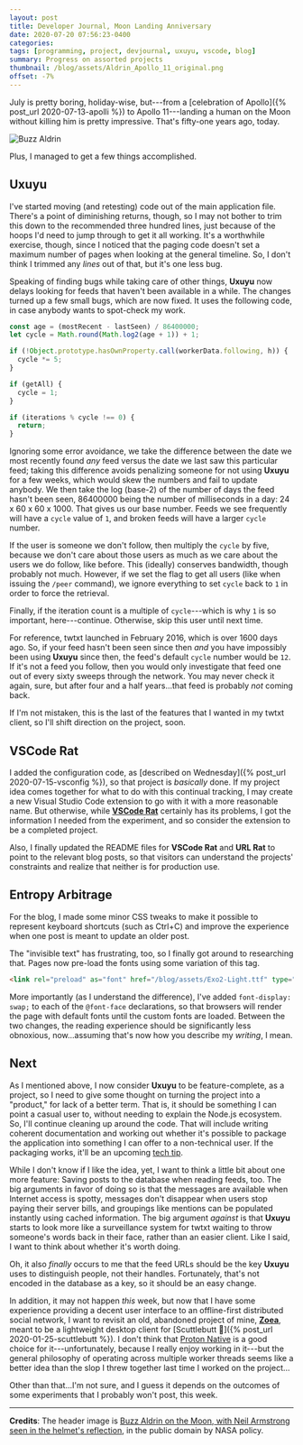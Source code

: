 ```yaml
---
layout: post
title: Developer Journal, Moon Landing Anniversary
date: 2020-07-20 07:56:23-0400
categories:
tags: [programming, project, devjournal, uxuyu, vscode, blog]
summary: Progress on assorted projects
thumbnail: /blog/assets/Aldrin_Apollo_11_original.png
offset: -7%
---
```


July is pretty boring, holiday-wise, but---from a [celebration of Apollo]({% post_url 2020-07-13-apolli %}) to Apollo 11---landing a human on the Moon without killing him is pretty impressive.  That's fifty-one years ago, today.

![Buzz Aldrin](/blog/assets/Aldrin_Apollo_11_original.png "Buzz Aldrin")

Plus, I managed to get a few things accomplished.

## Uxuyu

I've started moving (and retesting) code out of the main application file.  There's a point of diminishing returns, though, so I may not bother to trim this down to the recommended three hundred lines, just because of the hoops I'd need to jump through to get it all working.  It's a worthwhile exercise, though, since I noticed that the paging code doesn't set a maximum number of pages when looking at the general timeline.  So, I don't think I trimmed any *lines* out of that, but it's one less bug.

Speaking of finding bugs while taking care of other things, **Uxuyu** now delays looking for feeds that haven't been available in a while.  The changes turned up a few small bugs, which are now fixed.  It uses the following code, in case anybody wants to spot-check my work.

```javascript
const age = (mostRecent - lastSeen) / 86400000;
let cycle = Math.round(Math.log2(age + 1)) + 1;

if (!Object.prototype.hasOwnProperty.call(workerData.following, h)) {
  cycle *= 5;
}

if (getAll) {
  cycle = 1;
}

if (iterations % cycle !== 0) {
  return;
}
```

Ignoring some error avoidance, we take the difference between the date we most recently found *any* feed versus the date we last saw this particular feed; taking this difference avoids penalizing someone for not using **Uxuyu** for a few weeks, which would skew the numbers and fail to update anybody.  We then take the log (base-2) of the number of days the feed hasn't been seen, 86400000 being the number of milliseconds in a day:  24 x 60 x 60 x 1000.  That gives us our base number.  Feeds we see frequently will have a `cycle` value of `1`, and broken feeds will have a larger `cycle` number.

If the user is someone we don't follow, then multiply the `cycle` by five, because we don't care about those users as much as we care about the users we do follow, like before.  This (ideally) conserves bandwidth, though probably not much.  However, if we set the flag to get all users (like when issuing the `/peer` command), we ignore everything to set `cycle` back to `1` in order to force the retrieval.

Finally, if the iteration count is a multiple of `cycle`---which is why `1` is so important, here---continue.  Otherwise, skip this user until next time.

For reference, twtxt launched in February 2016, which is over 1600 days ago.  So, if your feed hasn't been seen since then *and* you have impossibly been using **Uxuyu** since then, the feed's default `cycle` number would be `12`.  If it's not a feed you follow, then you would only investigate that feed one out of every sixty sweeps through the network.  You may never check it again, sure, but after four and a half years...that feed is probably *not* coming back.

If I'm not mistaken, this is the last of the features that I wanted in my twtxt client, so I'll shift direction on the project, soon.

## VSCode Rat

I added the configuration code, as [described on Wednesday]({% post_url 2020-07-15-vsconfig %}), so that project is *basically* done.  If my project idea comes together for what to do with this continual tracking, I may create a new Visual Studio Code extension to go with it with a more reasonable name.  But otherwise, while [**VSCode Rat**](https://github.com/jcolag/vscode-rat) certainly has its problems, I got the information I needed from the experiment, and so consider the extension to be a completed project.

Also, I finally updated the README files for **VSCode Rat** and **URL Rat** to point to the relevant blog posts, so that visitors can understand the projects' constraints and realize that neither is for production use.

## Entropy Arbitrage

For the blog, I made some minor CSS tweaks to make it possible to represent keyboard shortcuts (such as <span class="kbd">Ctrl</span>+<span class="kbd">C</span>) and improve the experience when one post is meant to update an older post.

The "invisible text" has frustrating, too, so I finally got around to researching that.  Pages now pre-load the fonts using some variation of this tag.

```html
<link rel="preload" as="font" href="/blog/assets/Exo2-Light.ttf" type="font/ttf" crossorigin="anonymous">
```

More importantly (as I understand the difference), I've added `font-display: swap;` to each of the `@font-face` declarations, so that browsers will render the page with default fonts until the custom fonts are loaded.  Between the two changes, the reading experience should be significantly less obnoxious, now...assuming that's now how you describe my *writing*, I mean.

## Next

As I mentioned above, I now consider **Uxuyu** to be feature-complete, as a project, so I need to give some thought on turning the project into a "product," for lack of a better term.  That is, it should be something I can point a casual user to, without needing to explain the Node.js ecosystem.  So, I'll continue cleaning up around the code.  That will include writing coherent documentation and working out whether it's possible to package the application into something I can offer to a non-technical user.  If the packaging works, it'll be an upcoming [tech tip](/blog/tag/techtips).

While I don't know if I like the idea, yet, I want to think a little bit about one more feature:  Saving posts to the database when reading feeds, too.  The big arguments in favor of doing so is that the messages are available when Internet access is spotty, messages don't disappear when users stop paying their server bills, and groupings like mentions can be populated instantly using cached information.  The big argument *against* is that **Uxuyu** starts to look more like a surveillance system for twtxt waiting to throw someone's words back in their face, rather than an easier client.  Like I said, I want to think about whether it's worth doing.

Oh, it also *finally* occurs to me that the feed URLs should be the key **Uxuyu** uses to distinguish people, not their handles.  Fortunately, that's not encoded in the database as a key, so it should be an easy change.

In addition, it may not happen *this* week, but now that I have some experience providing a decent user interface to an offline-first distributed social network, I want to revisit an old, abandoned project of mine, [**Zoea**](https://github.com/jcolag/zoea), meant to be a lightweight desktop client for [Scuttlebutt 🦀]({% post_url 2020-01-25-scuttlebutt %}).  I don't think that [Proton Native](https://proton-native.js.org/#/) is a good choice for it---unfortunately, because I really enjoy working in it---but the general philosophy of operating across multiple worker threads seems like a better idea than the slop I threw together last time I worked on the project...

Other than that...I'm not sure, and I guess it depends on the outcomes of some experiments that I probably won't post, this week.

* * *

**Credits**:  The header image is [Buzz Aldrin on the Moon, with Neil Armstrong seen in the helmet's reflection](https://commons.wikimedia.org/wiki/File:Aldrin_Apollo_11_original.jpg), in the public domain by NASA policy.
